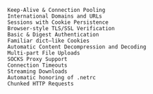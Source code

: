 
    Keep-Alive & Connection Pooling
    International Domains and URLs
    Sessions with Cookie Persistence
    Browser-style TLS/SSL Verification
    Basic & Digest Authentication
    Familiar dict–like Cookies
    Automatic Content Decompression and Decoding
    Multi-part File Uploads
    SOCKS Proxy Support
    Connection Timeouts
    Streaming Downloads
    Automatic honoring of .netrc
    Chunked HTTP Requests

